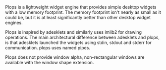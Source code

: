 Plops is a lightweight widget engine that provides simple desktop widgets with a low memory footprint.   The memory footprint isn't nearly as small as it could be, but it is at least significantly better than other desktop widget engines.

Plops is inspired by adesklets and similarly uses imlib2 for drawing operations.
The main architectural difference between adesklets and plops, is that adesklets launched the widgets using stdin, stdout and stderr for communication.  plops uses named pipes.

Plops does not provide window alpha, non-rectangular windows are available with the window shape extension.